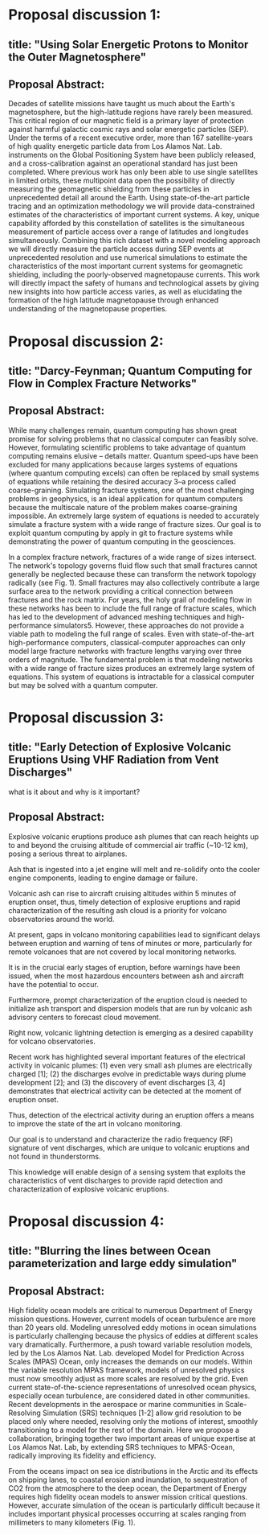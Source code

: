 # Proposal discussion 1:

## title: "Using Solar Energetic Protons to Monitor the Outer Magnetosphere"

## Proposal Abstract:
Decades of satellite missions have taught us much about the Earth's magnetosphere, but the high-latitude regions have rarely been measured.
This critical region of our magnetic field is a primary layer of protection against harmful galactic cosmic rays and solar energetic particles (SEP).
Under the terms of a recent executive order, more than 167 satellite-years of high quality energetic particle data from Los Alamos Nat. Lab. instruments on the Global Positioning System have been publicly released, and a cross-calibration against an operational standard has just been completed.
Where previous work has only been able to use single satellites in limited orbits, these multipoint data open the possibility of directly measuring the geomagnetic shielding from these particles in unprecedented detail all around the Earth.
Using state-of-the-art particle tracing and an optimization methodology we will provide data-constrained estimates of the characteristics of important current systems.
A key, unique capability afforded by this constellation of satellites is the simultaneous measurement of particle access over a range of latitudes and longitudes simultaneously.
Combining this rich dataset with a novel modeling approach we will directly measure the particle access during SEP events at unprecedented resolution and use numerical simulations to estimate the characteristics of the most important current systems for geomagnetic shielding, including the poorly-observed magnetopause currents.
This work will directly impact the safety of humans and technological assets by giving new insights into how particle access varies, as well as elucidating the formation of the high latitude magnetopause through enhanced understanding of the magnetopause properties.



# Proposal discussion 2:

## title: "Darcy-Feynman; Quantum Computing for Flow in Complex Fracture Networks"

## Proposal Abstract:

While many challenges remain, quantum computing has shown great promise for solving problems that no classical computer can feasibly solve.
However, formulating scientific problems to take advantage of quantum computing remains elusive – details matter.
Quantum speed-ups have been excluded for many applications because larges systems of equations (where quantum computing excels) can often be replaced by small systems of equations while retaining the desired accuracy 3–a process called coarse-graining.
Simulating fracture systems, one of the most challenging problems in geophysics, is an ideal application for quantum computers because the multiscale nature of the problem makes coarse-graining impossible.
An extremely large system of equations is needed to accurately simulate a fracture system with a wide range of fracture sizes.
Our goal is to exploit quantum computing by apply in git to fracture systems while demonstrating the power of quantum computing in the geosciences.

In a complex fracture network, fractures of a wide range of sizes intersect.
The network's topology governs  fluid  flow  such  that  small  fractures  cannot  generally  be  neglected  because  these  can transform  the  network  topology  radically  (see  Fig.  1).
Small  fractures  may  also  collectively contribute a large surface area to the network providing a critical connection between fractures and the rock matrix.
For years, the holy grail of modeling flow in these networks has been to include the full range of fracture scales, which has led to the development of advanced meshing techniques and high-performance simulators5.
However, these approaches do not provide a viable path to modeling  the  full  range  of  scales.
Even  with  state-of-the-art  high-performance  computers, classical-computer  approaches  can  only  model  large  fracture  networks  with  fracture  lengths varying over three orders of magnitude.
The fundamental problem is that modeling networks with a wide range of fracture sizes produces an extremely large system of equations.
This system of equations is intractable for a classical computer but may be solved with a quantum computer.



# Proposal discussion 3:

## title: "Early Detection of Explosive Volcanic Eruptions Using VHF Radiation from Vent Discharges"
what is it about and why is it important?

## Proposal Abstract:
<!-- What is the proposal about and an example of importance. -->
Explosive volcanic eruptions produce ash plumes that can reach heights up to and beyond the cruising altitude of commercial air traffic (~10-12 km), posing a serious threat to airplanes.
<!-- What is the problem specifically? -->
Ash that is ingested into a jet engine will melt and re-solidify onto the cooler engine components, leading to engine damage or failure.
<!-- What is the importance at a global scale? -->
Volcanic ash can rise to aircraft cruising altitudes within 5 minutes of eruption onset, thus, timely detection of explosive eruptions and rapid characterization of the resulting ash cloud is a priority for volcano observatories around the world.

<!-- what is the current state of the art? -->
At present, gaps in volcano monitoring capabilities lead to significant delays between eruption and warning of tens of minutes or more, particularly for remote volcanoes that are not covered by local monitoring networks.
<!-- Why is this insufficient? -->
It is in the crucial early stages of eruption, before warnings have been issued, when the most hazardous encounters between ash and aircraft have the potential to occur.
<!-- Then models are run, which take time -->
Furthermore, prompt characterization of the eruption cloud is needed to initialize ash transport and dispersion models that are run by volcanic ash advisory centers to forecast cloud movement. 
<!-- What are cutting edge approaches to solving this problem? -->
Right now, volcanic lightning detection is emerging as a desired capability for volcano observatories.
<!-- Cover different approach's to solving the problem. -->
Recent work has highlighted several important features of the electrical activity in volcanic plumes: (1) even very small ash plumes are electrically charged [1]; (2) the discharges evolve in predictable ways during plume development [2]; and (3) the discovery of event discharges [3, 4] demonstrates that electrical activity can be detected at the moment of eruption onset.
<!-- restate the problem and why it is important, with you new approach -->
Thus, detection of the electrical activity during an eruption offers a means to improve the state of the art in volcano monitoring.

Our goal is to understand and characterize the radio frequency (RF) signature of vent discharges, which are unique to volcanic eruptions and not found in thunderstorms.

This knowledge will enable design of a sensing system that exploits the characteristics of vent discharges to provide rapid detection and characterization of explosive volcanic eruptions.

# Proposal discussion 4:

## title: "Blurring the lines between Ocean parameterization and large eddy simulation"

## Proposal Abstract:
High fidelity ocean models are critical to numerous Department of Energy mission questions.
However, current models of ocean turbulence are more than 20 years old.
Modeling unresolved eddy motions in ocean simulations is particularly challenging because the physics of eddies at different scales vary dramatically.
Furthermore, a push toward variable resolution models, led by the Los Alamos Nat. Lab. developed Model for Prediction Across Scales (MPAS) Ocean, only increases the demands on our models.
Within the variable resolution MPAS framework, models of unresolved physics must now smoothly adjust as more scales are resolved by the grid. 
Even current state-of-the-science representations of unresolved ocean physics, especially ocean turbulence, are considered dated in other communities.
Recent developments in the aerospace or marine communities in Scale-Resolving Simulation (SRS) techniques [1-2] allow grid resolution to be placed only where needed, resolving only the motions of interest, smoothly transitioning to a model for the rest of the domain.
Here we propose a collaboration, bringing together two important areas of unique expertise at Los Alamos Nat. Lab, by extending SRS techniques to MPAS-Ocean, radically improving its fidelity and efficiency.  

From the oceans impact on sea ice distributions in the Arctic and its effects on shipping lanes, to coastal erosion and inundation, to sequestration of CO2 from the atmosphere to the deep ocean, the Department of Energy requires high fidelity ocean models to answer mission critical questions.
However, accurate simulation of the ocean is particularly difficult because it includes important physical processes occurring at scales ranging from millimeters to many kilometers (Fig. 1).


